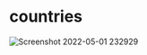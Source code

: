 # countries

![Screenshot 2022-05-01 232929](https://user-images.githubusercontent.com/75625539/166163554-d4e1f2d6-d7af-4d93-8eae-b4d04d393964.png)

